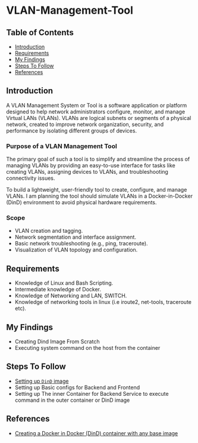 # VLAN-Management-Tool

## Table of Contents
- [Introduction](#introduction)
- [Requirements](#requirements)
- [My Findings](#my-findings)
- [Steps To Follow](#steps-to-follow)
- [References](#references)

## Introduction 
A VLAN Management System or Tool is a software application or platform designed to help network administrators configure, monitor, and manage Virtual LANs (VLANs). VLANs are logical subnets or segments of a physical network, created to improve network organization, security, and performance by isolating different groups of devices.

### Purpose of a VLAN Management Tool
The primary goal of such a tool is to simplify and streamline the process of managing VLANs by providing an easy-to-use interface for tasks like creating VLANs, assigning devices to VLANs, and troubleshooting connectivity issues.

To build a lightweight, user-friendly tool to create, configure, and manage VLANs. I am planning the tool should simulate VLANs in a Docker-in-Docker (DinD) environment to avoid physical hardware requirements.
### Scope
- VLAN creation and tagging.
- Network segmentation and interface assignment.
- Basic network troubleshooting (e.g., ping, traceroute).
- Visualization of VLAN topology and configuration.

## Requirements
- Knowledge of Linux and Bash Scripting.
- Intermediate knowledge of Docker.
- Knowledge of Networking and LAN, SWITCH.
- Knowledge of networking tools in linux (i.e iroute2, net-tools, traceroute etc).
## My Findings
- Creating Dind Image From Scratch
- Executing system command on the host from the container
## Steps To Follow
- [Setting up `DinD` image](./docs/dind_image_creation.md)
- Setting up Basic configs for Backend and Frontend
- Setting up The inner Container for Backend Service to execute command in the outer container or DinD image
## References
- [Creating a Docker in Docker (DinD) container with any base image](https://medium.com/@ferdinandklr/creating-a-docker-in-docker-dind-container-with-any-base-image-7ce3a4d44021)